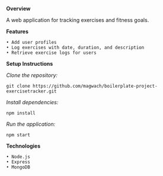 **Overview**

A web application for tracking exercises and fitness goals.

**Features**

    • Add user profiles
    • Log exercises with date, duration, and description
    • Retrieve exercise logs for users

**Setup Instructions**

_Clone the repository:_

    git clone https://github.com/magwach/boilerplate-project-exercisetracker.git  
    
_Install dependencies:_

    npm install  
    
_Run the application:_

    npm start  
    
**Technologies**

    • Node.js
    • Express
    • MongoDB
